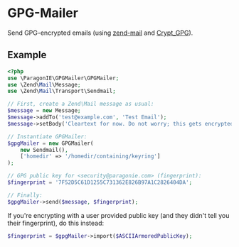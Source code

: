 # GPG-Mailer

Send GPG-encrypted emails (using [zend-mail](https://github.com/zendframework/zend-mail)
and [Crypt_GPG](https://github.com/pear/Crypt_GPG)).

## Example

```php
<?php
use \ParagonIE\GPGMailer\GPGMailer;
use \Zend\Mail\Message;
use \Zend\Mail\Transport\Sendmail;

// First, create a Zend\Mail message as usual:
$message = new Message;
$message->addTo('test@example.com', 'Test Email');
$message->setBody('Cleartext for now. Do not worry; this gets encrypted.');

// Instantiate GPGMailer:
$gpgMailer = new GPGMailer(
    new Sendmail(), 
    ['homedir' => '/homedir/containing/keyring']
);

// GPG public key for <security@paragonie.com> (fingerprint):
$fingerprint = '7F52D5C61D1255C731362E826B97A1C2826404DA';

// Finally:
$gpgMailer->send($message, $fingerprint); 
```

If you're encrypting with a user provided public key (and they didn't tell you
their fingerprint), do this instead:

```php
$fingerprint = $gpgMailer->import($ASCIIArmoredPublicKey);
```
